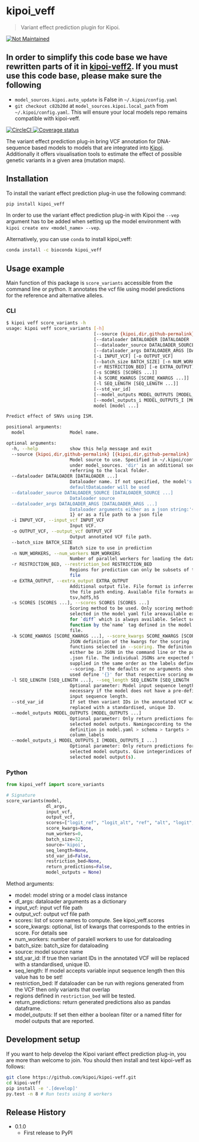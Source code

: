 # kipoi_veff
> Variant effect prediction plugin for Kipoi.

[![Not Maintained](https://img.shields.io/badge/Maintenance%20Level-Not%20Maintained-yellow.svg)](https://gist.github.com/cheerfulstoic/d107229326a01ff0f333a1d3476e068d)

## In order to simplify this code base we have rewritten parts of it in [kipoi-veff2](https://github.com/kipoi/kipoi-veff2). If you must use this code base, please make sure the following 
- `model_sources.kipoi.auto_update` is False in `~/.kipoi/config.yaml` 
- `git checkout c82b20d` at `model_sources.kipoi.local_path` from `~/.kipoi/config.yaml`. This will ensure your local models repo remains compatible with kipoi-veff. 


<a href='https://circleci.com/gh/kipoi/kipoi-veff'>
	<img alt='CircleCI' src='https://circleci.com/gh/kipoi/kipoi-veff.svg?style=svg' style="max-height:20px;width:auto">
</a>
<a href=https://coveralls.io/github/kipoi/kipoi-veff?branch=master>
	<img alt='Coverage status' src=https://coveralls.io/repos/github/kipoi/kipoi-veff/badge.svg?branch=master style="max-height:20px;width:auto;">
</a>

 
The variant effect prediction plug-in bring VCF annotation for DNA-sequence based models to models that are integrated into [Kipoi](https://kipoi.org). Additionally it offers visualisation tools to estimate the effect of possible genetic variants in a given area (mutation maps).

## Installation

To install the variant effect prediction plug-in use the following command:

```sh
pip install kipoi_veff
```

In order to use the variant effect prediction plug-in with Kipoi the `--vep` argument has to be added when setting up the model environment with `kipoi create env <model_name> --vep`.

Alternatively, you can use `conda` to install kipoi_veff:

```sh
conda install -c bioconda kipoi_veff
```

## Usage example

Main function of this package is `score_variants` accessible from the command line or python. It annotates the vcf file using model predictions for the reference and alternative alleles.

### CLI
```bash
$ kipoi veff score_variants -h
usage: kipoi veff score_variants [-h]
                                 [--source {kipoi,dir,github-permalink} [{kipoi,dir,github-permalink} ...]]
                                 [--dataloader DATALOADER [DATALOADER ...]]
                                 [--dataloader_source DATALOADER_SOURCE [DATALOADER_SOURCE ...]]
                                 [--dataloader_args DATALOADER_ARGS [DATALOADER_ARGS ...]]
                                 [-i INPUT_VCF] [-o OUTPUT_VCF]
                                 [--batch_size BATCH_SIZE] [-n NUM_WORKERS]
                                 [-r RESTRICTION_BED] [-e EXTRA_OUTPUT]
                                 [-s SCORES [SCORES ...]]
                                 [-k SCORE_KWARGS [SCORE_KWARGS ...]]
                                 [-l SEQ_LENGTH [SEQ_LENGTH ...]]
                                 [--std_var_id]
                                 [--model_outputs MODEL_OUTPUTS [MODEL_OUTPUTS ...]]
                                 [--model_outputs_i MODEL_OUTPUTS_I [MODEL_OUTPUTS_I ...]]
                                 model [model ...]

Predict effect of SNVs using ISM.

positional arguments:
  model                 Model name.

optional arguments:
  -h, --help            show this help message and exit
  --source {kipoi,dir,github-permalink} [{kipoi,dir,github-permalink} ...]
                        Model source to use. Specified in ~/.kipoi/config.yaml
                        under model_sources. 'dir' is an additional source
                        referring to the local folder.
  --dataloader DATALOADER [DATALOADER ...]
                        Dataloader name. If not specified, the model's
                        defaultDataLoader will be used
  --dataloader_source DATALOADER_SOURCE [DATALOADER_SOURCE ...]
                        Dataloader source
  --dataloader_args DATALOADER_ARGS [DATALOADER_ARGS ...]
                        Dataloader arguments either as a json string:'{"arg1":
                        1} or as a file path to a json file
  -i INPUT_VCF, --input_vcf INPUT_VCF
                        Input VCF.
  -o OUTPUT_VCF, --output_vcf OUTPUT_VCF
                        Output annotated VCF file path.
  --batch_size BATCH_SIZE
                        Batch size to use in prediction
  -n NUM_WORKERS, --num_workers NUM_WORKERS
                        Number of parallel workers for loading the dataset
  -r RESTRICTION_BED, --restriction_bed RESTRICTION_BED
                        Regions for prediction can only be subsets of this bed
                        file
  -e EXTRA_OUTPUT, --extra_output EXTRA_OUTPUT
                        Additional output file. File format is inferred from
                        the file path ending. Available file formats are:
                        tsv,hdf5,h5
  -s SCORES [SCORES ...], --scores SCORES [SCORES ...]
                        Scoring method to be used. Only scoring methods
                        selected in the model yaml file areavailable except
                        for `diff` which is always available. Select scoring
                        function by the`name` tag defined in the model yaml
                        file.
  -k SCORE_KWARGS [SCORE_KWARGS ...], --score_kwargs SCORE_KWARGS [SCORE_KWARGS ...]
                        JSON definition of the kwargs for the scoring
                        functions selected in --scoring. The definiton can
                        either be in JSON in the command line or the path of a
                        .json file. The individual JSONs are expected to be
                        supplied in the same order as the labels defined in
                        --scoring. If the defaults or no arguments should be
                        used define '{}' for that respective scoring method.
  -l SEQ_LENGTH [SEQ_LENGTH ...], --seq_length SEQ_LENGTH [SEQ_LENGTH ...]
                        Optional parameter: Model input sequence length -
                        necessary if the model does not have a pre-defined
                        input sequence length.
  --std_var_id          If set then variant IDs in the annotated VCF will be
                        replaced with a standardised, unique ID.
  --model_outputs MODEL_OUTPUTS [MODEL_OUTPUTS ...]
                        Optional parameter: Only return predictions for the
                        selected model outputs. Namingaccording to the
                        definition in model.yaml > schema > targets >
                        column_labels
  --model_outputs_i MODEL_OUTPUTS_I [MODEL_OUTPUTS_I ...]
                        Optional parameter: Only return predictions for the
                        selected model outputs. Give integerindices of the
                        selected model output(s).
```

### Python

```python
from kipoi_veff import score_variants

# Signature
score_variants(model,
               dl_args,
               input_vcf,
               output_vcf,
               scores=["logit_ref", "logit_alt", "ref", "alt", "logit", "diff"],
               score_kwargs=None,
               num_workers=0,
               batch_size=32,
               source='kipoi',
               seq_length=None,
               std_var_id=False,
               restriction_bed=None,
               return_predictions=False,
               model_outputs = None)
```

Method arguments:
- model: model string or a model class instance
- dl_args: dataloader arguments as a dictionary
- input_vcf: input vcf file path
- output_vcf: output vcf file path
- scores: list of score names to compute. See kipoi_veff.scores
- score_kwargs: optional, list of kwargs that corresponds to the entries in score. For details see 
- num_workers: number of paralell workers to use for dataloading
- batch_size: batch_size for dataloading
- source: model source name
- std_var_id: If true then variant IDs in the annotated VCF will be replaced with a standardised, unique ID.
- seq_length: If model accepts variable input sequence length then this value has to be set!
- restriction_bed: If dataloader can be run with regions generated from the VCF then only variants that overlap
- regions defined in `restriction_bed` will be tested.
- return_predictions: return generated predictions also as pandas dataframe.
- model_outputs: If set then either a boolean filter or a named filter for model outputs that are reported.


## Development setup

If you want to help develop the Kipoi variant effect prediction plug-in, you are more than welcome to join. You should then install and test kipoi-veff as follows: 

```sh
git clone https://github.com/kipoi/kipoi-veff.git
cd kipoi-veff
pip install -e '.[develop]'
py.test -n 8 # Run tests using 8 workers
```


## Release History

* 0.1.0
    * First release to PyPI
